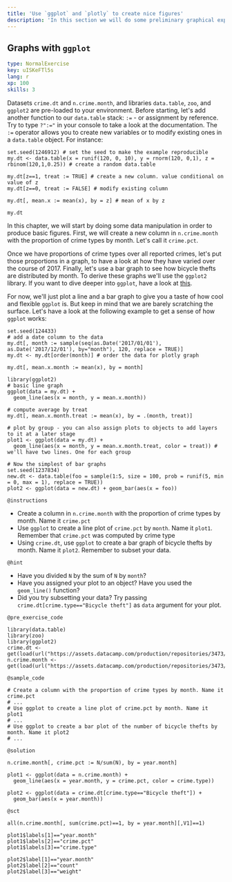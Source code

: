 ```yaml
---
title: 'Use `ggplot` and `plotly` to create nice figures'
description: 'In this section we will do some preliminary graphical exploration of the crime data.'
---
```


## Graphs with `ggplot`

```yaml
type: NormalExercise
key: uISKeFTl5s
lang: r
xp: 100
skills: 3
```

Datasets `crime.dt` and `n.crime.month`, and libraries `data.table`, `zoo`, and `ggplot2` are pre-loaded to your environment. Before starting, let's add another function to our `data.table` stack: `:=` - or assignment by reference. Try to type `?":="` in your console to take a look at the documentation. The `:=` operator allows you to create new variables or to modify existing ones in a `data.table` object. For instance:

```{r}
set.seed(1246912) # set the seed to make the example reproducible
my.dt <- data.table(x = runif(120, 0, 10), y = rnorm(120, 0,1), z = rbinom(120,1,0.25)) # create a random data.table

my.dt[z==1, treat := TRUE] # create a new column. value conditional on value of z
my.dt[z==0, treat := FALSE] # modify existing column

my.dt[, mean.x := mean(x), by = z] # mean of x by z

my.dt
```

In this chapter, we will start by doing some data manipulation in order to produce basic figures. First, we will create a new column in `n.crime.month` with the proportion of crime types by month. Let's call it `crime.pct`.

Once we have proportions of crime types over all reported crimes, let's put those proportions in a graph, to have a look at how they have varied over the course of 2017. Finally, let's use a bar graph to see how bicycle thefts are distributed by month. To derive these graphs we'll use the `ggplot2` library. If you want to dive deeper into `ggplot`, have a look at [this](http://r-statistics.co/Complete-Ggplot2-Tutorial-Part1-With-R-Code.html).

For now, we'll just plot a line and a bar graph to give you a taste of how cool and flexible `ggplot` is. But keep in mind that we are barely scratching the surface. Let's have a look at the following example to get a sense of how `ggplot` works:

```{r}
set.seed(124433)
# add a date column to the data
my.dt[, month := sample(seq(as.Date('2017/01/01'), as.Date('2017/12/01'), by="month"), 120, replace = TRUE)]
my.dt <- my.dt[order(month)] # order the data for plotly graph

my.dt[, mean.x.month := mean(x), by = month]

library(ggplot2)
# basic line graph
ggplot(data = my.dt) +
  geom_line(aes(x = month, y = mean.x.month))

# compute average by treat
my.dt[, mean.x.month.treat := mean(x), by = .(month, treat)]

# plot by group - you can also assign plots to objects to add layers to it at a later stage
plot1 <- ggplot(data = my.dt) +
  geom_line(aes(x = month, y = mean.x.month.treat, color = treat)) # we'll have two lines. One for each group

# Now the simplest of bar graphs
set.seed(1237834)
new.dt <- data.table(foo = sample(1:5, size = 100, prob = runif(5, min = 0, max = 1), replace = TRUE))
plot2 <- ggplot(data = new.dt) + geom_bar(aes(x = foo))
```

`@instructions`
- Create a column in `n.crime.month` with the proportion of crime types by month. Name it `crime.pct`
- Use `ggplot` to create a line plot of `crime.pct` by `month`. Name it `plot1`. Remember that `crime.pct` was computed by crime type
- Using `crime.dt`, use `ggplot` to create a bar graph of bicycle thefts by month. Name it `plot2`. Remember to subset your data.

`@hint`
- Have you divided `N` by the sum of `N` by `month`?
- Have you assigned your plot to an object? Have you used the `geom_line()` function?
- Did you try subsetting your data? Try passing `crime.dt[crime.type=="Bicycle theft"]` as `data` argument for your plot.

`@pre_exercise_code`
```{r}
library(data.table)
library(zoo)
library(ggplot2)
crime.dt <- get(load(url("https://assets.datacamp.com/production/repositories/3473/datasets/f419d934cee09d6d378e34767c8e93c0961563a4/crime_dt_wide_1.rda")))
n.crime.month <- get(load(url("https://assets.datacamp.com/production/repositories/3473/datasets/a74a89c152247ab14d23fb87d255f0b022542c59/n_crime_month.rda")))
```

`@sample_code`
```{r}
# Create a column with the proportion of crime types by month. Name it crime.pct
# ...
# Use ggplot to create a line plot of crime.pct by month. Name it plot1
# ...
# Use ggplot to create a bar plot of the number of bicycle thefts by month. Name it plot2
# ...
```

`@solution`
```{r}
n.crime.month[, crime.pct := N/sum(N), by = year.month]

plot1 <- ggplot(data = n.crime.month) +
  geom_line(aes(x = year.month, y = crime.pct, color = crime.type))

plot2 <- ggplot(data = crime.dt[crime.type=="Bicycle theft"]) +
  geom_bar(aes(x = year.month))
```

`@sct`
```{r}
all(n.crime.month[, sum(crime.pct)==1, by = year.month][,V1]==1)

plot1$labels[1]=="year.month"
plot1$labels[2]=="crime.pct"
plot1$labels[3]=="crime.type"

plot2$label[1]=="year.month"
plot2$label[2]=="count"
plot2$label[3]=="weight"
```
